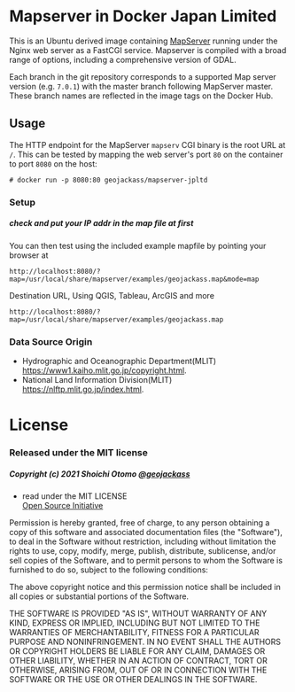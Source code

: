 # Mapserver in Docker Japan Limited

This is an Ubuntu derived image containing
[MapServer](http://www.mapserver.org/) running under the Nginx web server as a
FastCGI service.  Mapserver is compiled with a broad range of options, including
a comprehensive version of GDAL.

Each branch in the git repository corresponds to a supported Map server version
(e.g. `7.0.1`) with the master branch following MapServer master. These branch
names are reflected in the image tags on the Docker Hub.

## Usage

The HTTP endpoint for the MapServer `mapserv` CGI binary is the root URL at
`/`. This can be tested by mapping the web server's port `80` on the container
to port `8080` on the host:
```
# docker run -p 8080:80 geojackass/mapserver-jpltd
```

### Setup
##### check and put your IP addr in the map file at first
You can then test using the included example mapfile by pointing your browser at
```
http://localhost:8080/?map=/usr/local/share/mapserver/examples/geojackass.map&mode=map
```

Destination URL, Using QGIS, Tableau, ArcGIS and more
```
http://localhost:8080/?map=/usr/local/share/mapserver/examples/geojackass.map
```

### Data Source Origin
- Hydrographic and Oceanographic Department(MLIT) <https://www1.kaiho.mlit.go.jp/copyright.html>.
-  National Land Information Division(MLIT) <https://nlftp.mlit.go.jp/index.html>.

License
=======
### Released under the MIT license
##### Copyright (c) 2021 Shoichi Otomo [@geojackass](https://twitter.com/geojackass)

- read under the MIT LICENSE  
[Open Source Initiative](http://opensource.org/licenses/mit-license.php)  

Permission is hereby granted, free of charge, to any person obtaining a copy of this software and associated documentation files (the "Software"), to deal in the Software without restriction, including without limitation the rights to use, copy, modify, merge, publish, distribute, sublicense, and/or sell copies of the Software, and to permit persons to whom the Software is furnished to do so, subject to the following conditions:  

The above copyright notice and this permission notice shall be included in all copies or substantial portions of the Software.  

THE SOFTWARE IS PROVIDED "AS IS", WITHOUT WARRANTY OF ANY KIND, EXPRESS OR IMPLIED, INCLUDING BUT NOT LIMITED TO THE WARRANTIES OF MERCHANTABILITY, FITNESS FOR A PARTICULAR PURPOSE AND NONINFRINGEMENT. IN NO EVENT SHALL THE AUTHORS OR COPYRIGHT HOLDERS BE LIABLE FOR ANY CLAIM, DAMAGES OR OTHER LIABILITY, WHETHER IN AN ACTION OF CONTRACT, TORT OR OTHERWISE, ARISING FROM, OUT OF OR IN CONNECTION WITH THE SOFTWARE OR THE USE OR OTHER DEALINGS IN THE SOFTWARE.
